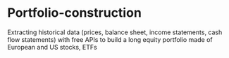 # Portfolio-construction
Extracting historical data (prices, balance sheet, income statements, cash flow statements) with free APIs to build a long equity portfolio made of European and US stocks, ETFs
